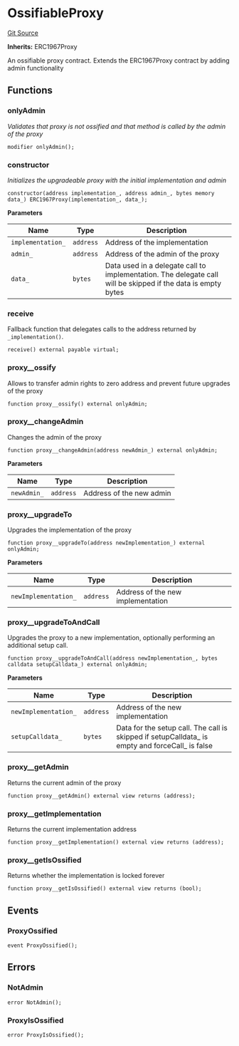 # OssifiableProxy
[Git Source](https://github.com/lidofinance/community-staking-module/blob/5d5ee8e87614e268bb3181747a86b3f5fe7a75e2/src/lib/proxy/OssifiableProxy.sol)

**Inherits:**
ERC1967Proxy

An ossifiable proxy contract. Extends the ERC1967Proxy contract by
adding admin functionality


## Functions
### onlyAdmin

*Validates that proxy is not ossified and that method is called by the admin
of the proxy*


```solidity
modifier onlyAdmin();
```

### constructor

*Initializes the upgradeable proxy with the initial implementation and admin*


```solidity
constructor(address implementation_, address admin_, bytes memory data_) ERC1967Proxy(implementation_, data_);
```
**Parameters**

|Name|Type|Description|
|----|----|-----------|
|`implementation_`|`address`|Address of the implementation|
|`admin_`|`address`|Address of the admin of the proxy|
|`data_`|`bytes`|Data used in a delegate call to implementation. The delegate call will be skipped if the data is empty bytes|


### receive

Fallback function that delegates calls to the address returned by `_implementation()`.


```solidity
receive() external payable virtual;
```

### proxy__ossify

Allows to transfer admin rights to zero address and prevent future
upgrades of the proxy


```solidity
function proxy__ossify() external onlyAdmin;
```

### proxy__changeAdmin

Changes the admin of the proxy


```solidity
function proxy__changeAdmin(address newAdmin_) external onlyAdmin;
```
**Parameters**

|Name|Type|Description|
|----|----|-----------|
|`newAdmin_`|`address`|Address of the new admin|


### proxy__upgradeTo

Upgrades the implementation of the proxy


```solidity
function proxy__upgradeTo(address newImplementation_) external onlyAdmin;
```
**Parameters**

|Name|Type|Description|
|----|----|-----------|
|`newImplementation_`|`address`|Address of the new implementation|


### proxy__upgradeToAndCall

Upgrades the proxy to a new implementation, optionally performing an additional
setup call.


```solidity
function proxy__upgradeToAndCall(address newImplementation_, bytes calldata setupCalldata_) external onlyAdmin;
```
**Parameters**

|Name|Type|Description|
|----|----|-----------|
|`newImplementation_`|`address`|Address of the new implementation|
|`setupCalldata_`|`bytes`|Data for the setup call. The call is skipped if setupCalldata_ is empty and forceCall_ is false|


### proxy__getAdmin

Returns the current admin of the proxy


```solidity
function proxy__getAdmin() external view returns (address);
```

### proxy__getImplementation

Returns the current implementation address


```solidity
function proxy__getImplementation() external view returns (address);
```

### proxy__getIsOssified

Returns whether the implementation is locked forever


```solidity
function proxy__getIsOssified() external view returns (bool);
```

## Events
### ProxyOssified

```solidity
event ProxyOssified();
```

## Errors
### NotAdmin

```solidity
error NotAdmin();
```

### ProxyIsOssified

```solidity
error ProxyIsOssified();
```

